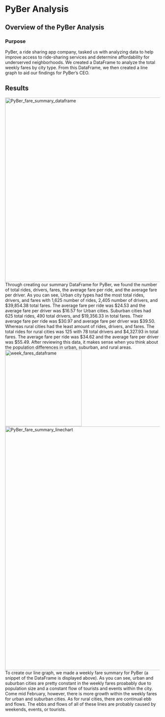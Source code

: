 # PyBer Analysis
## Overview of the PyBer Analysis
### Purpose
PyBer, a ride sharing app company, tasked us with analyzing data to help improve access to ride-sharing services and determine affordability for underserved neighborhoods. We created a DataFrame to analyze the total weekly fares by city type. From this DataFrame, we then created a line graph to aid our findings for PyBer’s CEO.
## Results
<img width="600" alt="PyBer_fare_summary_dataframe" src="https://user-images.githubusercontent.com/103657822/170894087-e4142b55-ff42-4d15-9022-2aeb8ebae65c.png">
Through creating our summary DataFrame for PyBer, we found the number of total rides, drivers, fares, the average fare per ride, and the average fare per driver. As you can see, Urban city types had the most total rides, drivers, and fares with 1,625 number of rides, 2,405 number of drivers, and $39,854.38 total fares. The average fare per ride was $24.53 and the average fare per driver was $16.57 for Urban cities. Suburban cities had 625 total rides, 490 total drivers, and $19,356.33 in total fares. Their average fare per ride was $30.97 and average fare per driver was $39.50. Whereas rural cities had the least amount of rides, drivers, and fares. The total rides for rural cities was 125 with 78 total drivers and $4,327.93 in total fares. The average fare per ride was $34.62 and the average fare per driver was $55.49. After reviewing this data, it makes sense when you think about the population differences in urban, suburban, and rural areas.
<img width="249" alt="week_fares_dataframe" src="https://user-images.githubusercontent.com/103657822/170894905-97b95aed-58c3-41f8-93f5-41075c4e19ff.png">
<img width="793" alt="PyBer_fare_summary_linechart" src="https://user-images.githubusercontent.com/103657822/170894909-0e6802d3-7ca6-46b4-9a71-a0c16734a6d1.png">
To create our line graph, we made a weekly fare summary for PyBer (a snippet of the DataFrame is displayed above). As you can see, urban and suburban cities are pretty constant in the weekly fares proabably due to population size and a constant flow of tourists and events within the city. Come mid February, however, there is more growth within the weekly fares for urban and suburban cities. As for rural cities, there are continual ebb and flows. The ebbs and flows of all of these lines are probably caused by weekends, events, or tourists. 
